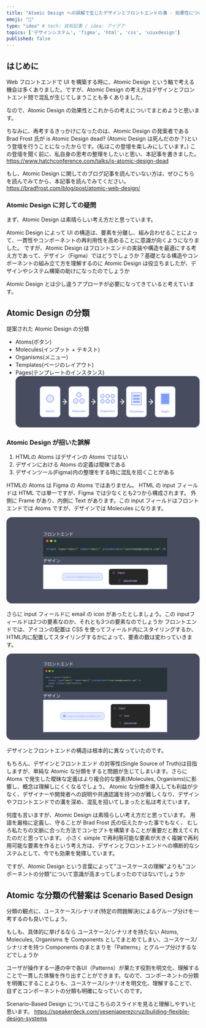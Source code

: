 ```yaml
---
title: "Atomic Design への誤解で生じたデザインとフロントエンドの溝 - 効果性について再考する"
emoji: "🎨"
type: "idea" # tech: 技術記事 / idea: アイデア
topics: ['デザインシステム', 'figma', 'html', 'css', 'uiuxdesign']
published: false
---
```

## はじめに
Web フロントエンドで UI を構築する時に、Atomic Design という軸で考える機会は多くありました。ですが、Atomic Design の考え方はデザインとフロントエンド間で混乱が生じてしまうことも多くありました。

なので、Atomic Design の効果性とこれからの考えについてまとめようと思います。

ちなみに、再考するきっかけになったのは、Atomic Design の発案者である Brad Frost 氏が is Atomic Design dead? (Atomic Design は死んだのか？)という登壇を行うことになったからです。(私はこの登壇を楽しみにしています。)
この登壇を聞く前に、私自身の思考の整理をしたいと思い、本記事を書きました。
https://www.hatchconference.com/talks/is-atomic-design-dead

もし、Atomic Design に関してのブログ記事を読んでいない方は、ぜひこちらを読んでみてから、本記事を読んでみてください。
https://bradfrost.com/blog/post/atomic-web-design/

### Atomic Design に対しての疑問
まず、Atomic Design は素晴らしい考え方だと思っています。

Atomic Design によって UI の構造は、要素を分離し、組み合わせることによって、一貫性やコンポーネントの再利用性を高めることに意識が向くようになりました。
ですが、Atomic Design はフロントエンドの実装や構造を最適にする考え方であって、デザイン（Figma）ではどうでしょうか？基礎となる構造やコンポーネントの組み立て方を理解するのに Atomic Design は役立ちましたが、デザインやシステム構築の助けになったのでしょうか

Atomic Design とは少し違うアプローチが必要になってきていると考えています。

## Atomic Design の分類
提案された Atomic Design の分類
- Atoms(ボタン)
- Molecules(インプット + テキスト)
- Organisms(メニュー)
- Templates(ページのレイアウト)
- Pages(テンプレートのインスタンス)
![](/images/atomic-design-01.png)

### Atomic Design が招いた誤解
1. HTMLの Atoms はデザインの Atoms ではない 
2. デザインにおける Atoms の定義は曖昧である
3. デザインツール(Figma)内の整理をする時に混乱を招くことがある 

HTMLの Atoms は Figma の Atoms ではありません。
HTML の input フィールドは HTML では単一ですが、Figma では少なくとも2つから構成されます。
外側に Frame があり、内側に Text があります。この input フィールドはフロントエンドでは Atoms ですが、デザインでは Molecules になります。 

![](/images/atomic-design-02.png)

さらに input フィールドに email の icon があったとしましょう。この inputフィールドは2つの要素なのか、それとも3つの要素なのでしょうか
フロントエンドでは、アイコンの配置は CSS を使ってフィールド内にスタイリングするか、HTML内に配置してスタイリングするかによって、要素の数は変わっていきます。

![](/images/atomic-design-03.png)

デザインとフロントエンドの構造は根本的に異なっていたのです。

もちろん、デザインとフロントエンド の対等性(Single Source of Truth)は目指しますが、単純な Atomic な分類をすると問題が生じてしまいます。さらに Atoms で発生した曖昧な定義はより複合的な要素(Molecules, Organisms)に影響し、概念は理解しにくくなるでしょう。
Atomic な分類を導入しても利益が少なく、デザイナーや開発者への説明や共通認識を持つのが難しくなり、デザインやフロントエンドでの溝を深め、混乱を招いてしまったと私は考えています。

何度も言いますが、Atomic Design は素晴らしい考え方だと思っています。
用語を厳格に定義し、守ることが Brad Frost 氏の伝えたかった事でもなく、 むしろ私たちの文脈に合った方法でコンセプトを構築することが重要だと教えてくれたのだと思っています。
小さく simple で再利用可能な要素が大きく複雑で再利用可能な要素を作るという考え方は、デザインとフロントエンドへの横断的なシステムとして、今でも効果を発揮しています。

ですが、Atomic Design という言葉によって"ユースケースの理解"よりも"コンポーネントの分類"について意識が高まってしまったのではないでしょうか

## Atomic な分類の代替案は Scenario Based Design
分類の観点に、ユースケース/シナリオ(特定の問題解決)によるグループ分けを一考するのも良いでしょう。

もしも、具体的に挙げるなら
ユースケース/シナリオを持たない Atoms, Molecules, Organisms を Components としてまとめてしまい、ユースケース/シナリオを持つ Components のまとまりを「Patterns」とグループ分けするなどでしょうか

ユーザが操作する一連の中で各UI（Patterns）が果たす役割を明文化、理解することで一貫した体験を作り出すことができます。なので、コンポーネントの分類を明確にすることよりも、ユースケース/シナリオを明文化、理解することで、自ずとコンポーネントの分類も明確になっていくのです。

Scenario-Based Design についてはこちらのスライドを見ると理解しやすいと思います。
https://speakerdeck.com/yeseniaperezcruz/building-flexible-design-systems